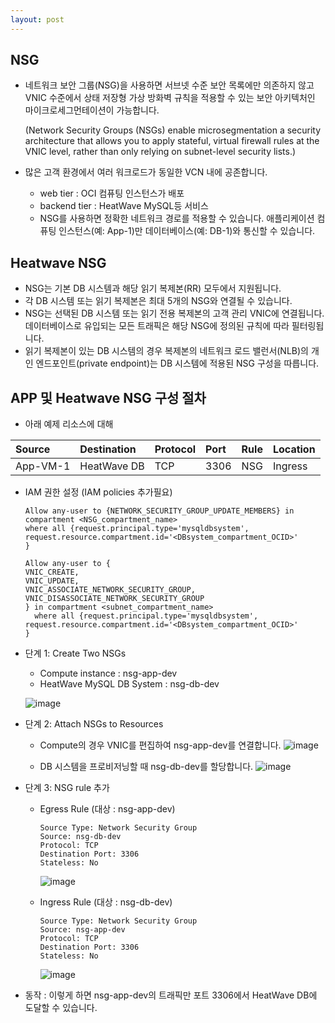 ```yaml
---
layout: post
---
```


## NSG

- 네트워크 보안 그룹(NSG)을 사용하면 서브넷 수준 보안 목록에만 의존하지 않고 VNIC 수준에서 상태 저장형 가상 방화벽 규칙을 적용할 수 있는 보안 아키텍처인 마이크로세그먼테이션이 가능합니다.

  (Network Security Groups (NSGs) enable microsegmentation a security architecture that allows you to apply stateful, virtual firewall rules at the VNIC level, rather than only relying on subnet-level security lists.)

- 많은 고객 환경에서 여러 워크로드가 동일한 VCN 내에 공존합니다.
  - web tier : OCI 컴퓨팅 인스턴스가 배포
  - backend tier : HeatWave MySQL등 서비스
  * NSG를 사용하면 정확한 네트워크 경로를 적용할 수 있습니다. 애플리케이션 컴퓨팅 인스턴스(예: App-1)만 데이터베이스(예: DB-1)와 통신할 수 있습니다.

## Heatwave NSG 

- NSG는 기본 DB 시스템과 해당 읽기 복제본(RR) 모두에서 지원됩니다.
- 각 DB 시스템 또는 읽기 복제본은 최대 5개의 NSG와 연결될 수 있습니다.
- NSG는 선택된 DB 시스템 또는 읽기 전용 복제본의 고객 관리 VNIC에 연결됩니다. 데이터베이스로 유입되는 모든 트래픽은 해당 NSG에 정의된 규칙에 따라 필터링됩니다.
- 읽기 복제본이 있는 DB 시스템의 경우 복제본의 네트워크 로드 밸런서(NLB)의 개인 엔드포인트(private endpoint)는 DB 시스템에 적용된 NSG 구성을 따릅니다.

## APP 및 Heatwave NSG 구성 절차

- 아래 예제 리소스에 대해
  
 | Source	    | Destination	| Protocol	 | Port	 | Rule   | Location  |
 |:---|:---|:---|:---|:---|:---          |
 | App-VM-1	  | HeatWave DB |	TCP  	     | 3306  | NSG    | Ingress   |  

- IAM 권한 설정 (IAM policies 추가필요)
  ```
  Allow any-user to {NETWORK_SECURITY_GROUP_UPDATE_MEMBERS} in compartment <NSG_compartment_name>
  where all {request.principal.type='mysqldbsystem', request.resource.compartment.id='<DBsystem_compartment_OCID>'
  }

  Allow any-user to {
  VNIC_CREATE,
  VNIC_UPDATE,
  VNIC_ASSOCIATE_NETWORK_SECURITY_GROUP,
  VNIC_DISASSOCIATE_NETWORK_SECURITY_GROUP
  } in compartment <subnet_compartment_name> 
    where all {request.principal.type='mysqldbsystem', request.resource.compartment.id='<DBsystem_compartment_OCID>'
  }
  ```

- 단계 1: Create Two NSGs
  - Compute instance : nsg-app-dev
  - HeatWave MySQL DB System : nsg-db-dev

  ![image](https://github.com/user-attachments/assets/0b2f8696-34e2-400b-a181-b4bdd82c4c34)

- 단계 2: Attach NSGs to Resources
  - Compute의 경우 VNIC를 편집하여 nsg-app-dev를 연결합니다.
  ![image](https://github.com/user-attachments/assets/2d1a5575-90f0-43e5-b80a-dccd62e805db)

  - DB 시스템을 프로비저닝할 때 nsg-db-dev를 할당합니다.
  ![image](https://github.com/user-attachments/assets/037b56ee-1108-4f12-8fa8-34c944e1b854)

- 단계 3: NSG rule 추가
  - Egress Rule (대상 : nsg-app-dev)
    ```
    Source Type: Network Security Group
    Source: nsg-db-dev
    Protocol: TCP
    Destination Port: 3306
    Stateless: No
    ```
    ![image](https://github.com/user-attachments/assets/7ab044fc-ce40-437e-b507-3bdd108edce1)

  - Ingress Rule (대상 : nsg-db-dev)
    ```
    Source Type: Network Security Group
    Source: nsg-app-dev
    Protocol: TCP
    Destination Port: 3306
    Stateless: No 
    ```
    ![image](https://github.com/user-attachments/assets/8e7c794a-1499-4495-b761-3d8d3c752e1e)

- 동작 : 이렇게 하면 nsg-app-dev의 트래픽만 포트 3306에서 HeatWave DB에 도달할 수 있습니다.
 
```
```

